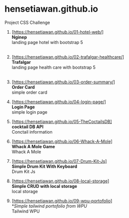 # hensetiawan.github.io

Project CSS Challenge

1. [https://hensetiawan.github.io/01-hotel-web/]  
   **Nginep**  
    landing page hotel with bootstrap 5  
   <br/>

2. [https://hensetiawan.github.io/02-trafalgar-healthcare/]  
   **Trafalgar**  
    landing page health care with bootstrap 5  
   <br/>

3. [https://hensetiawan.github.io/03-order-summary/]  
   **Order Card**  
    simple order card
   <br/>
4. [https://hensetiawan.github.io/04-login-page/]  
   **Login Page**  
   simple login page
   <br/>

5. [https://hensetiawan.github.io/05-TheCoctailsDB]  
   **cocktail DB API**  
   Conctail information
   <br/>

6. [https://hensetiawan.github.io/06-Whack-A-Mole]  
   **Whack A Mole Game**  
   Whack A Mole
   <br/>

7. [https://hensetiawan.github.io/07-Drum-Kit-Js]  
   **Simple Drum Kit With Keyboard**  
   Drum Kit Js
   <br/>

8. [https://hensetiawan.github.io/08-local-storage]  
   **Simple CRUD with local storage**  
   local storage
   <br/>

9. [https://hensetiawan.github.io/09-wpu-portofolio]  
   **Simple tailwind portofolio from WPU*  
   Tailwind WPU
   <br/>